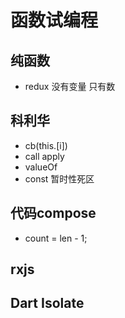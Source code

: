 # 函数试编程

## 纯函数

- redux 没有变量 只有数

## 科利华

- cb(this.[i])
- call apply
- valueOf
- const 暂时性死区

## 代码compose

- count = len - 1;

## rxjs

## Dart Isolate
